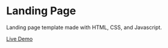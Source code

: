 # Landing Page
<p>Landing page template made with HTML, CSS, and Javascript.</p>
<a href="https://mrgochu.github.io/landingPage">Live Demo</a>
